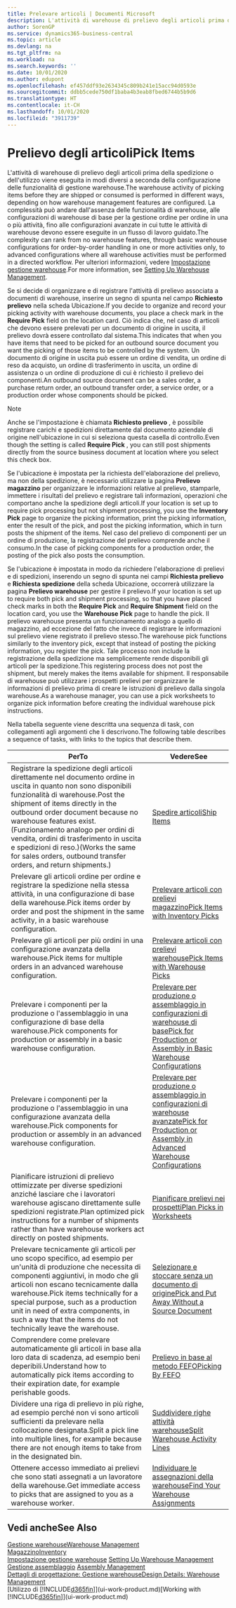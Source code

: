 ```yaml
---
title: Prelevare articoli | Documenti Microsoft
description: L'attività di warehouse di prelievo degli articoli prima della spedizione o dell'utilizzo viene eseguita in modi diversi a seconda della configurazione delle funzionalità di gestione warehouse. La complessità delle operazioni di setup può andare dall'assenza delle funzionalità di warehouse, alle configurazioni di warehouse di base per la gestione ordine per ordine in una o più attività, fino alle configurazioni avanzate in cui tutte le attività di warehouse devono essere eseguite in un flusso di lavoro guidato.
author: SorenGP
ms.service: dynamics365-business-central
ms.topic: article
ms.devlang: na
ms.tgt_pltfrm: na
ms.workload: na
ms.search.keywords: ''
ms.date: 10/01/2020
ms.author: edupont
ms.openlocfilehash: ef457ddf93e2634345c809b241e15acc94d0593e
ms.sourcegitcommit: ddbb5cede750df1baba4b3eab8fbed6744b5b9d6
ms.translationtype: HT
ms.contentlocale: it-CH
ms.lasthandoff: 10/01/2020
ms.locfileid: "3911739"
---
```

# <a name="pick-items"></a><span data-ttu-id="01476-104">Prelievo degli articoli</span><span class="sxs-lookup"><span data-stu-id="01476-104">Pick Items</span></span>

<span data-ttu-id="01476-105">L'attività di warehouse di prelievo degli articoli prima della spedizione o dell'utilizzo viene eseguita in modi diversi a seconda della configurazione delle funzionalità di gestione warehouse.</span><span class="sxs-lookup"><span data-stu-id="01476-105">The warehouse activity of picking items before they are shipped or consumed is performed in different ways, depending on how warehouse management features are configured.</span></span> <span data-ttu-id="01476-106">La complessità può andare dall'assenza delle funzionalità di warehouse, alle configurazioni di warehouse di base per la gestione ordine per ordine in una o più attività, fino alle configurazioni avanzate in cui tutte le attività di warehouse devono essere eseguite in un flusso di lavoro guidato.</span><span class="sxs-lookup"><span data-stu-id="01476-106">The complexity can rank from no warehouse features, through basic warehouse configurations for order-by-order handling in one or more activities only, to advanced configurations where all warehouse activities must be performed in a directed workflow.</span></span> <span data-ttu-id="01476-107">Per ulteriori informazioni, vedere [Impostazione gestione warehouse](warehouse-setup-warehouse.md).</span><span class="sxs-lookup"><span data-stu-id="01476-107">For more information, see [Setting Up Warehouse Management](warehouse-setup-warehouse.md).</span></span>

<span data-ttu-id="01476-108">Se si decide di organizzare e di registrare l'attività di prelievo associata a documenti di warehouse, inserire un segno di spunta nel campo **Richiesto prelievo** nella scheda Ubicazione.</span><span class="sxs-lookup"><span data-stu-id="01476-108">If you decide to organize and record your picking activity with warehouse documents, you place a check mark in the **Require Pick** field on the location card.</span></span> <span data-ttu-id="01476-109">Ciò indica che, nel caso di articoli che devono essere prelevati per un documento di origine in uscita, il prelievo dovrà essere controllato dal sistema.</span><span class="sxs-lookup"><span data-stu-id="01476-109">This indicates that when you have items that need to be picked for an outbound source document you want the picking of those items to be controlled by the system.</span></span> <span data-ttu-id="01476-110">Un documento di origine in uscita può essere un ordine di vendita, un ordine di reso da acquisto, un ordine di trasferimento in uscita, un ordine di assistenza o un ordine di produzione di cui è richiesto il prelievo dei componenti.</span><span class="sxs-lookup"><span data-stu-id="01476-110">An outbound source document can be a sales order, a purchase return order, an outbound transfer order, a service order, or a production order whose components should be picked.</span></span>

> [!NOTE]
> <span data-ttu-id="01476-111">Anche se l'impostazione è chiamata **Richiesto prelievo** , è possibile registrare carichi e spedizioni direttamente dal documento aziendale di origine nell'ubicazione in cui si seleziona questa casella di controllo.</span><span class="sxs-lookup"><span data-stu-id="01476-111">Even though the setting is called **Require Pick** , you can still post shipments directly from the source business document at location where you select this check box.</span></span>

<span data-ttu-id="01476-112">Se l'ubicazione è impostata per la richiesta dell'elaborazione del prelievo, ma non della spedizione, è necessario utilizzare la pagina **Prelievo magazzino** per organizzare le informazioni relative al prelievo, stamparle, immettere i risultati del prelievo e registrare tali informazioni, operazioni che comportano anche la spedizione degli articoli.</span><span class="sxs-lookup"><span data-stu-id="01476-112">If your location is set up to require pick processing but not shipment processing, you use the **Inventory Pick** page to organize the picking information, print the picking information, enter the result of the pick, and post the picking information, which in turn posts the shipment of the items.</span></span> <span data-ttu-id="01476-113">Nel caso del prelievo di componenti per un ordine di produzione, la registrazione del prelievo comprende anche il consumo.</span><span class="sxs-lookup"><span data-stu-id="01476-113">In the case of picking components for a production order, the posting of the pick also posts the consumption.</span></span>

<span data-ttu-id="01476-114">Se l'ubicazione è impostata in modo da richiedere l'elaborazione di prelievi e di spedizioni, inserendo un segno di spunta nei campi **Richiesta prelievo** e **Richiesta spedizione** della scheda Ubicazione, occorrerà utilizzare la pagina **Prelievo warehouse** per gestire il prelievo.</span><span class="sxs-lookup"><span data-stu-id="01476-114">If your location is set up to require both pick and shipment processing, so that you have placed check marks in both the **Require Pick** and **Require Shipment** field on the location card, you use the **Warehouse Pick** page to handle the pick.</span></span> <span data-ttu-id="01476-115">Il prelievo warehouse presenta un funzionamento analogo a quello di magazzino, ad eccezione del fatto che invece di registrare le informazioni sul prelievo viene registrato il prelievo stesso.</span><span class="sxs-lookup"><span data-stu-id="01476-115">The warehouse pick functions similarly to the inventory pick, except that instead of posting the picking information, you register the pick.</span></span> <span data-ttu-id="01476-116">Tale processo non include la registrazione della spedizione ma semplicemente rende disponibili gli articoli per la spedizione.</span><span class="sxs-lookup"><span data-stu-id="01476-116">This registering process does not post the shipment, but merely makes the items available for shipment.</span></span> <span data-ttu-id="01476-117">Il responsabile di warehouse può utilizzare i prospetti prelievi per organizzare le informazioni di prelievo prima di creare le istruzioni di prelievo dalla singola warehouse.</span><span class="sxs-lookup"><span data-stu-id="01476-117">As a warehouse manager, you can use a pick worksheets to organize pick information before creating the individual warehouse pick instructions.</span></span>

<span data-ttu-id="01476-118">Nella tabella seguente viene descritta una sequenza di task, con collegamenti agli argomenti che li descrivono.</span><span class="sxs-lookup"><span data-stu-id="01476-118">The following table describes a sequence of tasks, with links to the topics that describe them.</span></span>   

|<span data-ttu-id="01476-119">**Per**</span><span class="sxs-lookup"><span data-stu-id="01476-119">**To**</span></span>|<span data-ttu-id="01476-120">**Vedere**</span><span class="sxs-lookup"><span data-stu-id="01476-120">**See**</span></span>|
|------------|-------------|  
|<span data-ttu-id="01476-121">Registrare la spedizione degli articoli direttamente nel documento ordine in uscita in quanto non sono disponibili funzionalità di warehouse.</span><span class="sxs-lookup"><span data-stu-id="01476-121">Post the shipment of items directly in the outbound order document because no warehouse features exist.</span></span> <span data-ttu-id="01476-122">(Funzionamento analogo per ordini di vendita, ordini di trasferimento in uscita e spedizioni di reso.)</span><span class="sxs-lookup"><span data-stu-id="01476-122">(Works the same for sales orders, outbound transfer orders, and return shipments.)</span></span>|[<span data-ttu-id="01476-123">Spedire articoli</span><span class="sxs-lookup"><span data-stu-id="01476-123">Ship Items</span></span>](warehouse-how-ship-items.md)|  
|<span data-ttu-id="01476-124">Prelevare gli articoli ordine per ordine e registrare la spedizione nella stessa attività, in una configurazione di base della warehouse.</span><span class="sxs-lookup"><span data-stu-id="01476-124">Pick items order by order and post the shipment in the same activity, in a basic warehouse configuration.</span></span>|[<span data-ttu-id="01476-125">Prelevare articoli con prelievi magazzino</span><span class="sxs-lookup"><span data-stu-id="01476-125">Pick Items with Inventory Picks</span></span>](warehouse-how-to-pick-items-with-inventory-picks.md)|
|<span data-ttu-id="01476-126">Prelevare gli articoli per più ordini in una configurazione avanzata della warehouse.</span><span class="sxs-lookup"><span data-stu-id="01476-126">Pick items for multiple orders in an advanced warehouse configuration.</span></span>|[<span data-ttu-id="01476-127">Prelevare articoli con prelievi warehouse</span><span class="sxs-lookup"><span data-stu-id="01476-127">Pick Items with Warehouse Picks</span></span>](warehouse-how-to-pick-items-for-warehouse-shipment.md)|  
|<span data-ttu-id="01476-128">Prelevare i componenti per la produzione o l'assemblaggio in una configurazione di base della warehouse.</span><span class="sxs-lookup"><span data-stu-id="01476-128">Pick components for production or assembly in a basic warehouse configuration.</span></span>|[<span data-ttu-id="01476-129">Prelevare per produzione o assemblaggio in configurazioni di warehouse di base</span><span class="sxs-lookup"><span data-stu-id="01476-129">Pick for Production or Assembly in Basic Warehouse Configurations</span></span>](warehouse-how-to-pick-for-production.md)|
|<span data-ttu-id="01476-130">Prelevare i componenti per la produzione o l'assemblaggio in una configurazione avanzata della warehouse.</span><span class="sxs-lookup"><span data-stu-id="01476-130">Pick components for production or assembly in an advanced warehouse configuration.</span></span>|[<span data-ttu-id="01476-131">Prelevare per produzione o assemblaggio in configurazioni di warehouse avanzate</span><span class="sxs-lookup"><span data-stu-id="01476-131">Pick for Production or Assembly in Advanced Warehouse Configurations</span></span>](warehouse-how-to-pick-for-internal-operations-in-advanced-warehousing.md)|  
|<span data-ttu-id="01476-132">Pianificare istruzioni di prelievo ottimizzate per diverse spedizioni anziché lasciare che i lavoratori warehouse agiscano direttamente sulle spedizioni registrate.</span><span class="sxs-lookup"><span data-stu-id="01476-132">Plan optimized pick instructions for a number of shipments rather than have warehouse workers act directly on posted shipments.</span></span>|[<span data-ttu-id="01476-133">Pianificare prelievi nei prospetti</span><span class="sxs-lookup"><span data-stu-id="01476-133">Plan Picks in Worksheets</span></span>](warehouse-how-to-plan-picks-in-worksheets.md)|  
|<span data-ttu-id="01476-134">Prelevare tecnicamente gli articoli per uno scopo specifico, ad esempio per un'unità di produzione che necessita di componenti aggiuntivi, in modo che gli articoli non escano tecnicamente dalla warehouse.</span><span class="sxs-lookup"><span data-stu-id="01476-134">Pick items technically for a special purpose, such as a production unit in need of extra components, in such a way that the items do not technically leave the warehouse.</span></span>|[<span data-ttu-id="01476-135">Selezionare e stoccare senza un documento di origine</span><span class="sxs-lookup"><span data-stu-id="01476-135">Pick and Put Away Without a Source Document</span></span>](warehouse-how-to-create-put-aways-from-internal-put-aways.md)|
|<span data-ttu-id="01476-136">Comprendere come prelevare automaticamente gli articoli in base alla loro data di scadenza, ad esempio beni deperibili.</span><span class="sxs-lookup"><span data-stu-id="01476-136">Understand how to automatically pick items according to their expiration date, for example perishable goods.</span></span>|[<span data-ttu-id="01476-137">Prelievo in base al metodo FEFO</span><span class="sxs-lookup"><span data-stu-id="01476-137">Picking By FEFO</span></span>](warehouse-picking-by-fefo.md)|
|<span data-ttu-id="01476-138">Dividere una riga di prelievo in più righe, ad esempio perché non vi sono articoli sufficienti da prelevare nella collocazione designata.</span><span class="sxs-lookup"><span data-stu-id="01476-138">Split a pick line into multiple lines, for example because there are not enough items to take from in the designated bin.</span></span>|[<span data-ttu-id="01476-139">Suddividere righe attività warehouse</span><span class="sxs-lookup"><span data-stu-id="01476-139">Split Warehouse Activity Lines</span></span>](warehouse-how-to-split-warehouse-activity-lines.md)|
|<span data-ttu-id="01476-140">Ottenere accesso immediato ai prelievi che sono stati assegnati a un lavoratore della warehouse.</span><span class="sxs-lookup"><span data-stu-id="01476-140">Get immediate access to picks that are assigned to you as a warehouse worker.</span></span>|[<span data-ttu-id="01476-141">Individuare le assegnazioni della warehouse</span><span class="sxs-lookup"><span data-stu-id="01476-141">Find Your Warehouse Assignments</span></span>](warehouse-how-to-find-your-warehouse-assignments.md)|  

## <a name="see-also"></a><span data-ttu-id="01476-142">Vedi anche</span><span class="sxs-lookup"><span data-stu-id="01476-142">See Also</span></span>  
[<span data-ttu-id="01476-143">Gestione warehouse</span><span class="sxs-lookup"><span data-stu-id="01476-143">Warehouse Management</span></span>](warehouse-manage-warehouse.md)  
[<span data-ttu-id="01476-144">Magazzino</span><span class="sxs-lookup"><span data-stu-id="01476-144">Inventory</span></span>](inventory-manage-inventory.md)  
<span data-ttu-id="01476-145">[Impostazione gestione warehouse](warehouse-setup-warehouse.md)   </span><span class="sxs-lookup"><span data-stu-id="01476-145">[Setting Up Warehouse Management](warehouse-setup-warehouse.md)   </span></span>  
<span data-ttu-id="01476-146">[Gestione assemblaggio](assembly-assemble-items.md)  </span><span class="sxs-lookup"><span data-stu-id="01476-146">[Assembly Management](assembly-assemble-items.md)  </span></span>  
[<span data-ttu-id="01476-147">Dettagli di progettazione: Gestione warehouse</span><span class="sxs-lookup"><span data-stu-id="01476-147">Design Details: Warehouse Management</span></span>](design-details-warehouse-management.md)  
<span data-ttu-id="01476-148">[Utilizzo di [!INCLUDE[d365fin](includes/d365fin_md.md)]](ui-work-product.md)</span><span class="sxs-lookup"><span data-stu-id="01476-148">[Working with [!INCLUDE[d365fin](includes/d365fin_md.md)]](ui-work-product.md)</span></span>
